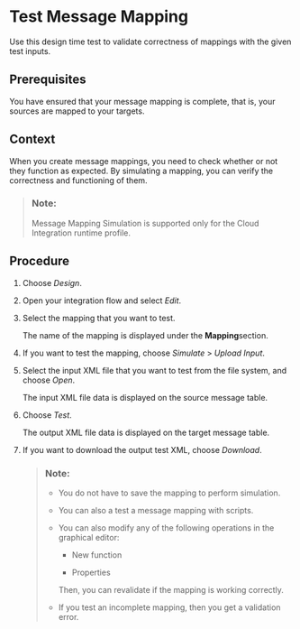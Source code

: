 <!-- loio271810669c5a4c5e87e535055cc34434 -->

# Test Message Mapping

Use this design time test to validate correctness of mappings with the given test inputs.



## Prerequisites

You have ensured that your message mapping is complete, that is, your sources are mapped to your targets.



## Context

When you create message mappings, you need to check whether or not they function as expected. By simulating a mapping, you can verify the correctness and functioning of them.

> ### Note:  
> Message Mapping Simulation is supported only for the Cloud Integration runtime profile.



## Procedure

1.  Choose *Design*.

2.  Open your integration flow and select *Edit*.

3.  Select the mapping that you want to test.

    The name of the mapping is displayed under the **Mapping**section.

4.  If you want to test the mapping, choose *Simulate* \> *Upload Input*.

5.  Select the input XML file that you want to test from the file system, and choose *Open*.

    The input XML file data is displayed on the source message table.

6.  Choose *Test*.

    The output XML file data is displayed on the target message table.

7.  If you want to download the output test XML, choose *Download*.

    > ### Note:  
    > -   You do not have to save the mapping to perform simulation.
    > 
    > -   You can also a test a message mapping with scripts.
    > 
    > -   You can also modify any of the following operations in the graphical editor:
    > 
    >     -   New function
    > 
    >     -   Properties
    > 
    > 
    >     Then, you can revalidate if the mapping is working correctly.
    > 
    > -   If you test an incomplete mapping, then you get a validation error.


